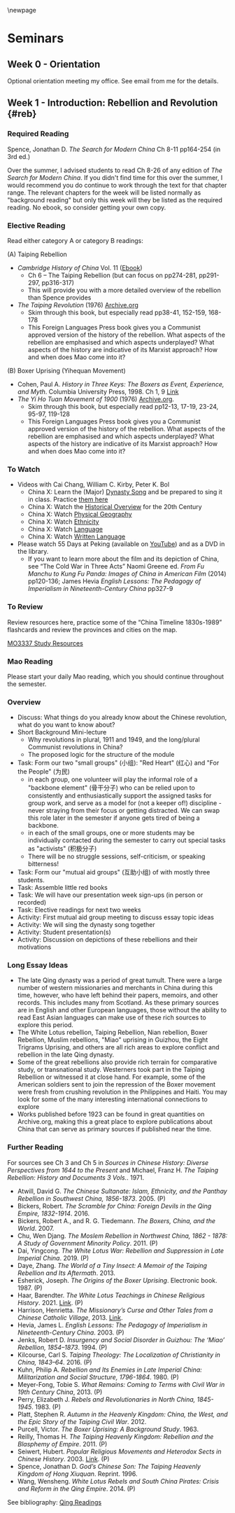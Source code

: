 \newpage

# Seminars

## Week 0 - Orientation

Optional orientation meeting my office. See email from me for the details.

## Week 1 - Introduction: Rebellion and Revolution {#reb}

### Required Reading

Spence, Jonathan D. *The Search for Modern China* Ch 8-11 pp164-254 (in 3rd ed.)

Over the summer, I advised students to read Ch 8-26 of any edition of *The Search for Modern China*. If you didn't find time for this over the summer, I would recommend you do continue to work through the text for that chapter range. The relevant chapters for the week will be listed normally as "background reading" but only this week will they be listed as the required reading. No ebook, so consider getting your own copy.

### Elective Reading
 
Read either category A or category B readings:
 
(A) Taiping Rebellion
 
- *Cambridge History of China* Vol. 11 ([Ebook](https://librarysearch.st-andrews.ac.uk/permalink/44USTA_INST/6vqs55/alma991017078472308966)) 
    - Ch 6 – The Taiping Rebellion (but can focus on pp274-281, pp291-297, pp316-317)
    - This will provide you with a more detailed overview of the rebellion than Spence provides
- *The Taiping Revolution* (1976) [Archive.org](https://archive.org/details/the-taiping-revolution/mode/1up)  
    - Skim through this book, but especially read pp38-41, 152-159, 168-178
    - This Foreign Languages Press book gives you a Communist approved version of the history of the rebellion. What aspects of the rebellion are emphasised and which aspects underplayed? What aspects of the history are indicative of its Marxist approach? How and when does Mao come into it?
 
(B) Boxer Uprising (Yihequan Movement)
 
- Cohen, Paul A. *History in Three Keys: The Boxers as Event, Experience, and Myth*. Columbia University Press, 1998. Ch 1, 9 [Link](https://librarysearch.st-andrews.ac.uk/permalink/44USTA_INST/6vqs55/alma991009317629708966)
- *The Yi Ho Tuan Movement of 1900* (1976) [Archive.org](https://archive.org/details/the-yi-ho-tuan-movement-of-1900). 
    - Skim through this book, but especially read pp12-13, 17-19, 23-24, 95-97, 119-128
    - This Foreign Languages Press book gives you a Communist approved version of the history of the rebellion. What aspects of the rebellion are emphasised and which aspects underplayed? What aspects of the history are indicative of its Marxist approach? How and when does Mao come into it?


### To Watch
 
- Videos with Cai Chang, William C. Kirby, Peter K. Bol
    * China X: Learn the (Major) [Dynasty Song](https://www.youtube.com/watch?v=2sF8tgmREPo#t=140) and be prepared to sing it in class. Practice [them here](https://froginawell.net/games/dynasty-song-game.html)
    * China X: Watch the [Historical Overview](https://www.youtube.com/watch?v=XupdENYui-Y) for the 20th Century
    * China X: Watch [Physical Geography](https://www.youtube.com/watch?v=LwsqKYHIYvU#t=10)
    * China X: Watch [Ethnicity](https://www.youtube.com/watch?v=RZhYQz6D_bM)
    * China X: Watch [Language](https://www.youtube.com/watch?v=SmP9iuK9NWw)
    * China X: Watch [Written Language](https://www.youtube.com/watch?v=g5Hh-P-plF8)
- Please watch 55 Days at Peking (available on [YouTube](https://www.youtube.com/watch?v=yJdGxLZ5qzE)) and as a DVD in the library.
    - If you want to learn more about the film and its depiction of China, see “The Cold War in Three Acts” Naomi Greene ed. *From Fu Manchu to Kung Fu Panda: Images of China in American Film* (2014) pp120-136;  James Hevia *English Lessons: The Pedagogy of Imperialism in Nineteenth-Century China* pp327-9

### To Review

Review resources here, practice some of the “China Timeline 1830s-1989” flashcards and review the provinces and cities on the map.
 
[MO3337 Study Resources](https://muninn.net/modules/mo3337/)
 
### Mao Reading
 
Please start your daily Mao reading, which you should continue throughout the semester.

### Overview

- Discuss: What things do you already know about the Chinese revolution, what do you want to know about?
- Short Background Mini-lecture
    - Why revolutions in plural, 1911 and 1949, and the long/plural Communist revolutions in China?
    - The proposed logic for the structure of the module
- Task: Form our two "small groups" (小组): "Red Heart" (红心) and "For the People" (为民)
    - in each group, one volunteer will play the informal role of a "backbone element" (骨干分子) who can be relied upon to consistently and enthusiastically support the assigned tasks for group work, and serve as a model for (not a keeper of!) discipline - never straying from their focus or getting distracted. We can swap this role later in the semester if anyone gets tired of being a backbone. 
    - in each of the small groups, one or more students may be individually contacted during the semester to carry out special tasks as "activists" (积极分子)
    - There will be no struggle sessions, self-criticism, or speaking bitterness!
- Task: Form our "mutual aid groups" (互助小组) of with mostly three students.
- Task: Assemble little red books
- Task: We will have our presentation week sign-ups (in person or recorded)
- Task: Elective readings for next two weeks
- Activity: First mutual aid group meeting to discuss essay topic ideas
- Activity: We will sing the dynasty song together
- Activity: Student presentation(s)
- Activity: Discussion on depictions of these rebellions and their motivations

### Long Essay Ideas

* The late Qing dynasty was a period of great tumult. There were a large number of western missionaries and merchants in China during this time, however, who have left behind their papers, memoirs, and other records. This includes many from Scotland. As these primary sources are in English and other European languages, those without the ability to read East Asian languages can make use of these rich sources to explore this period.
* The White Lotus rebellion, Taiping Rebellion, Nian rebellion, Boxer Rebellion, Muslim rebellions, "Miao" uprising in Guizhou, the Eight Trigrams Uprising, and others are all rich areas to explore conflict and rebellion in the late Qing dynasty.
* Some of the great rebellions also provide rich terrain for comparative study, or transnational study. Westerners took part in the Taiping Rebellion or witnessed it at close hand. For example, some of the American soldiers sent to join the repression of the Boxer movement were fresh from crushing revolution in the Philippines and Haiti. You may look for some of the many interesting international connections to explore
* Works published before 1923 can be found in great quantities on Archive.org, making this a great place to explore publications about China that can serve as primary sources if published near the time.

### Further Reading

For sources see Ch 3 and Ch 5 in *Sources in Chinese History: Diverse Perspectives from 1644 to the Present* and  Michael, Franz H. *The Taiping Rebellion: History and Documents 3 Vols.*. 1971.

- Atwill, David G. *The Chinese Sultanate: Islam, Ethnicity, and the Panthay Rebellion in Southwest China, 1856-1873*. 2005. (P)
- Bickers, Robert. *The Scramble for China: Foreign Devils in the Qing Empire, 1832-1914*. 2016.
- Bickers, Robert A., and R. G. Tiedemann. *The Boxers, China, and the World*. 2007.
- Chu, Wen Djang. *The Moslem Rebellion in Northwest China, 1862 - 1878: A Study of Government Minority Policy*. 2011. (P)
- Dai, Yingcong. *The White Lotus War: Rebellion and Suppression in Late Imperial China*. 2019. (P)
- Daye, Zhang. *The World of a Tiny Insect: A Memoir of the Taiping Rebellion and Its Aftermath*. 2013.
- Esherick, Joseph. *The Origins of the Boxer Uprising*. Electronic book. 1987. (P)
- Haar, Barendter. *The White Lotus Teachings in Chinese Religious History*. 2021. [Link](https://brill.com/display/title/812). (P)
- Harrison, Henrietta. *The Missionary’s Curse and Other Tales from a Chinese Catholic Village*, 2013. [Link](https://www.ucpress.edu/book/9780520273122/the-missionarys-curse-and-other-tales-from-a-chinese-catholic-village).
- Hevia, James L. *English Lessons: The Pedagogy of Imperialism in Nineteenth-Century China*. 2003. (P)
- Jenks, Robert D. *Insurgency and Social Disorder in Guizhou: The ‘Miao’ Rebellion, 1854–1873*. 1994. (P)
- Kilcourse, Carl S. *Taiping Theology: The Localization of Christianity in China, 1843–64*. 2016. (P)
- Kuhn, Philip A. *Rebellion and Its Enemies in Late Imperial China: Militarization and Social Structure, 1796-1864*. 1980. (P)
- Meyer-Fong, Tobie S. *What Remains: Coming to Terms with Civil War in 19th Century China*, 2013. (P)
- Perry, Elizabeth J. *Rebels and Revolutionaries in North China, 1845-1945*. 1983. (P)
- Platt, Stephen R. *Autumn in the Heavenly Kingdom: China, the West, and the Epic Story of the Taiping Civil War*. 2012.
- Purcell, Victor. *The Boxer Uprising: A Background Study*. 1963.
- Reilly, Thomas H. *The Taiping Heavenly Kingdom: Rebellion and the Blasphemy of Empire*. 2011. (P)
- Seiwert, Hubert. *Popular Religious Movements and Heterodox Sects in Chinese History*. 2003. [Link](https://brill.com/display/title/8270). (P)
- Spence, Jonathan D. *God’s Chinese Son: The Taiping Heavenly Kingdom of Hong Xiuquan*. Reprint. 1996.
- Wang, Wensheng. *White Lotus Rebels and South China Pirates: Crisis and Reform in the Qing Empire*. 2014. (P)

See bibliography: [Qing Readings](#qing)


